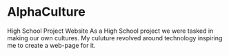 # AlphaCulture
High School Project Website
As a High School project we were tasked in making our own cultures. My culuture revolved around technology inspiring me to create a web-page for it.
